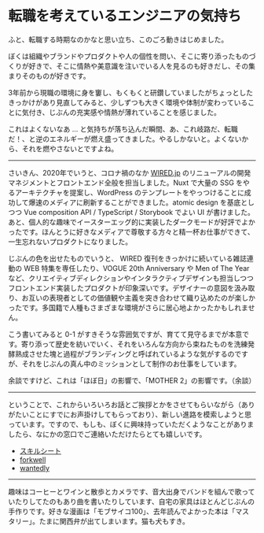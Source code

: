 # 転職を考えているエンジニアの気持ち

ふと、転職する時期なのかなと思い立ち、このごろ動きはじめました。

ぼくは組織やブランドやプロダクトや人の個性を問い、そこに寄り添ったものづくりが好きで、そこに情熱や美意識を注いでいる人を見るのも好きだし、その集まりそのものが好きです。

3年前から現職の環境に身を窶し、もくもくと研鑽していましたがちょっとしたきっかけがあり見直してみると、少しずつも大きく環境や体制が変わっていることに気付き、じぶんの充実感や情熱が薄れていることを感じました。

これはよくないなあ ... と気持ちが落ち込んだ瞬間、あ、これ岐路だ、転職だ！、と逆のエネルギーが燃え盛ってきました。やるしかないと。よくないから、それを燃やさないとですよね。

- - -

さいきん、2020年でいうと、コロナ禍のなか [WIRED.jp](http://wired.jp) のリニューアルの開発マネジメントとフロントエンド全般を担当しました。Nuxt で大量の SSG をやるアーキテクチャを提案し、WordPress のテンプレートをやっつけることに成功して爆速のメディアに刷新することができました。atomic design を基底としつつ Vue composition API / TypeScript / Storybook でよい UI が書けました。あと、個人的な趣味でイースターエッグ的に実装したダークモードが好評でよかったです。ほんとうに好きなメディアで尊敬する方々と精一杯お仕事ができて、一生忘れないプロダクトになりました。

じぶんの色を出せたものでいうと、 WIRED 復刊をきっかけに続いている雑誌連動の WEB 特集を専任したり、VOGUE 20th Anniversary や Men of The Year など、クリエイティブディレクションやインタラクティブデザインも担当しつつフロントエンド実装したプロダクトが印象深いです。デザイナーの意図を汲み取り、お互いの表現者としての価値観や主義を突き合わせて織り込めたのが楽しかったです。多国籍で人種もさまざまな環境がさらに居心地よかったかもしれません。

こう書いてみると 0-1 がすきそうな雰囲気ですが、育てて見守るまでが本意です。寄り添って歴史を紡いでいく、それをいろんな方向から束ねたものを洗練発酵熟成させた塊と過程がブランディングと呼ばれているような気がするのですが、それをじぶんの真ん中のミッションとして制作のお仕事をしています。

余談ですけど、これは「ほぼ日」の影響で、「MOTHER 2」の影響です。（余談）

- - -

ということで、これからいろいろお話とご挨拶とかをさせてもらいながら（ありがたいことにすでにお声掛けしてもらっており）、新しい進路を模索しようと思っています。ですので、もしも、ぼくに興味持っていただくようなことがありましたら、なにかの窓口でご連絡いただけたらとても嬉しいです。

- [スキルシート](https://github.com/uto-usui/skill_sheet)
- [forkwell](https://portfolio.forkwell.com/@uto-usui)
- [wantedly](https://www.wantedly.com/id/uto_ao)

- - -

趣味はコーヒーとワインと散歩とカメラです、音大出身でバンドを組んで歌っていたりしてたのもあり曲を書いたりしています、自宅の家具はほとんどじぶんの手作りです。好きな漫画は「モブサイコ100」、去年読んでよかった本は「マスタリー」。たまに関西弁が出てしまいます。猫も犬もすき。
